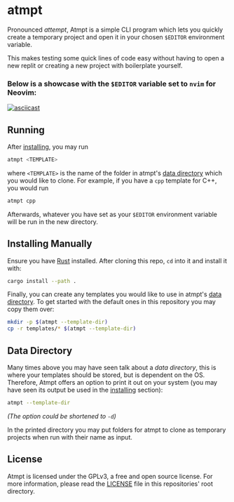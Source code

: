 # atmpt

Pronounced _attempt_, Atmpt is a simple CLI program which lets you quickly
create a temporary project and open it in your chosen `$EDITOR` environment
variable.

This makes testing some quick lines of code easy without having to open a new
replit or creating a new project with boilerplate yourself.

### Below is a showcase with the `$EDITOR` variable set to `nvim` for Neovim:
[![asciicast](https://asciinema.org/a/5soMz3UBzMbXO2Nb7LQELtcsT.svg)](https://asciinema.org/a/5soMz3UBzMbXO2Nb7LQELtcsT)

## Running

After [installing], you may run

```bash
atmpt <TEMPLATE>
```

where `<TEMPLATE>` is the name of the folder in atmpt's [data directory] which
you would like to clone. For example, if you have a `cpp` template for C++, you
would run

```bash
atmpt cpp
```

Afterwards, whatever you have set as your `$EDITOR`
environment variable will be run in the new directory.

## Installing Manually

Ensure you have [Rust] installed. After cloning this repo, `cd` into it and
install it with:

```bash
cargo install --path .
```

Finally, you can create any templates you would like to use in atmpt's
[data directory]. To get started with the default ones in this repository you
may copy them over:

```bash
mkdir -p $(atmpt --template-dir)
cp -r templates/* $(atmpt --template-dir)
```

## Data Directory

Many times above you may have seen talk about a _data directory_, this is
where your templates should be stored, but is dependent on the OS. Therefore,
Atmpt offers an option to print it out on your system (you may have seen its
output be used in the [installing] section):

```bash
atmpt --template-dir
```

_(The option could be shortened to `-d`)_

In the printed directory you may put folders for atmpt to clone as temporary
projects when run with their name as input.

## License

Atmpt is licensed under the GPLv3, a free and open source license. For more
information, please read the [LICENSE] file in this repositories' root
directory.

[installing]: https://github.com/marcelohdez/Atmpt/#installing-manually
[data directory]: https://github.com/marcelohdez/Atmpt/#data-directory
[Rust]: https://www.rust-lang.org
[LICENSE]: https://github.com/marcelohdez/Atmpt/blob/master/LICENSE
